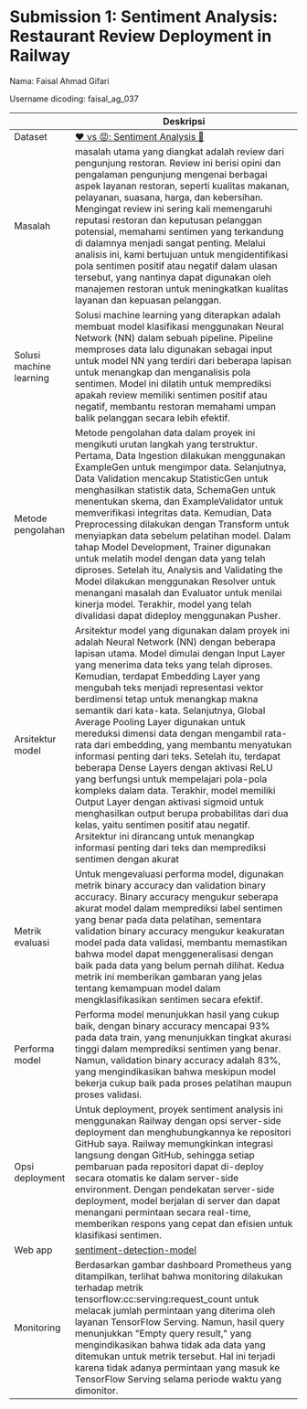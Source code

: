 # Submission 1: Sentiment Analysis: Restaurant Review Deployment in Railway
Nama: Faisal Ahmad Gifari

Username dicoding: faisal_ag_037

| | Deskripsi |
| ----------- | ----------- |
| Dataset | [❤️ vs 😡: Sentiment Analysis 📝](https://www.kaggle.com/datasets/mohidabdulrehman/vs-sentiment-analysis) |
| Masalah | masalah utama yang diangkat adalah review dari pengunjung restoran. Review ini berisi opini dan pengalaman pengunjung mengenai berbagai aspek layanan restoran, seperti kualitas makanan, pelayanan, suasana, harga, dan kebersihan. Mengingat review ini sering kali memengaruhi reputasi restoran dan keputusan pelanggan potensial, memahami sentimen yang terkandung di dalamnya menjadi sangat penting. Melalui analisis ini, kami bertujuan untuk mengidentifikasi pola sentimen positif atau negatif dalam ulasan tersebut, yang nantinya dapat digunakan oleh manajemen restoran untuk meningkatkan kualitas layanan dan kepuasan pelanggan. |
| Solusi machine learning | Solusi machine learning yang diterapkan adalah membuat model klasifikasi menggunakan Neural Network (NN) dalam sebuah pipeline. Pipeline memproses data lalu digunakan sebagai input untuk model NN yang terdiri dari beberapa lapisan untuk menangkap dan menganalisis pola sentimen. Model ini dilatih untuk memprediksi apakah review memiliki sentimen positif atau negatif, membantu restoran memahami umpan balik pelanggan secara lebih efektif.|
| Metode pengolahan | Metode pengolahan data dalam proyek ini mengikuti urutan langkah yang terstruktur. Pertama, Data Ingestion dilakukan menggunakan ExampleGen untuk mengimpor data. Selanjutnya, Data Validation mencakup StatisticGen untuk menghasilkan statistik data, SchemaGen untuk menentukan skema, dan ExampleValidator untuk memverifikasi integritas data. Kemudian, Data Preprocessing dilakukan dengan Transform untuk menyiapkan data sebelum pelatihan model. Dalam tahap Model Development, Trainer digunakan untuk melatih model dengan data yang telah diproses. Setelah itu, Analysis and Validating the Model dilakukan menggunakan Resolver untuk menangani masalah dan Evaluator untuk menilai kinerja model. Terakhir, model yang telah divalidasi dapat dideploy menggunakan Pusher. |
| Arsitektur model | Arsitektur model yang digunakan dalam proyek ini adalah Neural Network (NN) dengan beberapa lapisan utama. Model dimulai dengan Input Layer yang menerima data teks yang telah diproses. Kemudian, terdapat Embedding Layer yang mengubah teks menjadi representasi vektor berdimensi tetap untuk menangkap makna semantik dari kata-kata. Selanjutnya, Global Average Pooling Layer digunakan untuk mereduksi dimensi data dengan mengambil rata-rata dari embedding, yang membantu menyatukan informasi penting dari teks. Setelah itu, terdapat beberapa Dense Layers dengan aktivasi ReLU yang berfungsi untuk mempelajari pola-pola kompleks dalam data. Terakhir, model memiliki Output Layer dengan aktivasi sigmoid untuk menghasilkan output berupa probabilitas dari dua kelas, yaitu sentimen positif atau negatif. Arsitektur ini dirancang untuk menangkap informasi penting dari teks dan memprediksi sentimen dengan akurat |
| Metrik evaluasi | Untuk mengevaluasi performa model, digunakan metrik binary accuracy dan validation binary accuracy. Binary accuracy mengukur seberapa akurat model dalam memprediksi label sentimen yang benar pada data pelatihan, sementara validation binary accuracy mengukur keakuratan model pada data validasi, membantu memastikan bahwa model dapat menggeneralisasi dengan baik pada data yang belum pernah dilihat. Kedua metrik ini memberikan gambaran yang jelas tentang kemampuan model dalam mengklasifikasikan sentimen secara efektif. |
| Performa model | Performa model menunjukkan hasil yang cukup baik, dengan binary accuracy mencapai 93% pada data train, yang menunjukkan tingkat akurasi tinggi dalam memprediksi sentimen yang benar. Namun, validation binary accuracy adalah 83%, yang mengindikasikan bahwa meskipun model bekerja cukup baik pada proses pelatihan maupun proses validasi. |
| Opsi deployment | Untuk deployment, proyek sentiment analysis ini menggunakan Railway dengan opsi server-side deployment dan menghubungkannya ke repositori GitHub saya. Railway memungkinkan integrasi langsung dengan GitHub, sehingga setiap pembaruan pada repositori dapat di-deploy secara otomatis ke dalam server-side environment. Dengan pendekatan server-side deployment, model berjalan di server dan dapat menangani permintaan secara real-time, memberikan respons yang cepat dan efisien untuk klasifikasi sentimen. |
| Web app | [sentiment-detection-model](mlops2-production-6e99.up.railway.app)|
| Monitoring | Berdasarkan gambar dashboard Prometheus yang ditampilkan, terlihat bahwa monitoring dilakukan terhadap metrik tensorflow:cc:serving:request_count untuk melacak jumlah permintaan yang diterima oleh layanan TensorFlow Serving. Namun, hasil query menunjukkan "Empty query result," yang mengindikasikan bahwa tidak ada data yang ditemukan untuk metrik tersebut. Hal ini terjadi karena tidak adanya permintaan yang masuk ke TensorFlow Serving selama periode waktu yang dimonitor. |
